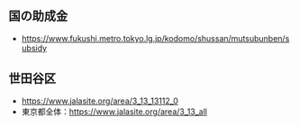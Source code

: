 
## 国の助成金
- https://www.fukushi.metro.tokyo.lg.jp/kodomo/shussan/mutsubunben/subsidy

## 世田谷区
- https://www.jalasite.org/area/3_13_13112_0
- 東京都全体：https://www.jalasite.org/area/3_13_all